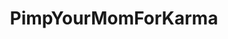 ---
title: PimpYourMomForKarma
crosslinks:
- IRLmilfs
- JizzedToThis
- pics
- PimpYourWifeForKarma
- oldschoolcool
- OldSchoolCool
- Tinder
- tifu
---